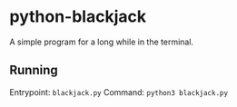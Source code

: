 # python-blackjack

A simple program for a long while in the terminal.

## Running

Entrypoint: ```blackjack.py```
Command: ```python3 blackjack.py```

